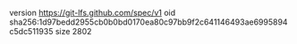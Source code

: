 version https://git-lfs.github.com/spec/v1
oid sha256:1d97bedd2955cb0b0bd0170ea80c97bb9f2c641146493ae6995894c5dc511935
size 2802

